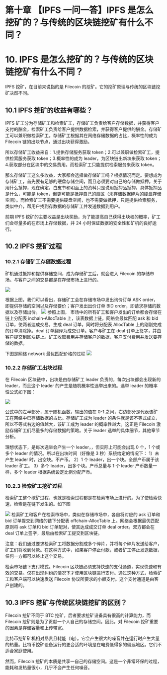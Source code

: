 # 第十章 【IPFS 一问一答】IPFS 是怎么挖矿的？与传统的区块链挖矿有什么不同？

# 10\. IPFS 是怎么挖矿的？与传统的区块链挖矿有什么不同？

IPFS 挖矿，在目前来说指的是 Filecoin 的挖矿。它的挖矿原理与传统的区块链挖矿决然不同。

## 10.1 IPFS 挖矿的收益有哪些？

IPFS 矿工分为存储矿工和检索矿工，存储矿工负责给客户存储数据，并获得客户支付的酬金，检索矿工负责给客户提供数据检索，并获得客户提供的酬金。存储矿工可以兼职做检索矿工。存储矿工根据其在网络存储数据的占比，概率性的成为 Filecoin 链的出块节点，通过出块获得激励。

所以存储矿工收益来自：1.提供存储服务获取 token；2.可以兼职做检索矿工，提供检索服务获取 token；3.概率性的成为 leader，为区块链出新块来获取 token；4.获取部分在区块中的交易费用。而检索矿工只能提供检索服务来获取 token。

那么存储矿工这么多收益，大家都会选择做存储矿工吗？根据情况而定。要想成为存储矿工，首先要有足够的硬盘存储空间，而且必须要对自己的存储做抵押。关于用什么抵押，现在确定，白皮书和明面上的资料只是说用抵押品抵押，具体抵押品是什么，可能是 token，但更可能是抵押自己的扇区（未存储数据碎片的硬盘存储空间）。而检索矿工不需要提供硬盘空间，也不需要做抵押，只是提供检索服务，类似中介，帮用户找到存数据的存储矿工并发送数据到用户。

前期 IPFS 挖矿的主要收益是出块奖励，为了能提高自己获得出块权的概率，矿工们会尽量多的在市场上存储数据，并 24 小时保证数据的安全性和矿机的良好运行。

## 10.2 IPFS 挖矿过程

### 10.2.1 存储矿工存储数据过程

矿机通过抵押和提供存储空间，成为存储矿工后，就会进入 Filecoin 的存储市场。与客户之间的交易都是在存储市场上进行的。

![](img/29fdb377aa4e0bb9b86dc287ca4a2bb0.jpg)

根据上图，我们可以看出，存储矿工会在存储市场中发出询价订单 ASK order，即提供存储的空间以及存储要价；客户发出出价订单 BID order，即请求存储的数据以及存储出价。 ![](img/62e1f64ba4bacb36dee0d87383737f5f.jpg) 参照上图， 市场中的所有矿工和客户发出的订单都会存储在链上分配表 inchain-AllocTable 上，该表数据上链。网络会最优匹配 ask 和 bid 订单，使两者达成交易，生成 deal 订单，同时将分配表 AllocTable 上的刚刚完成的订单清除掉。deal 订单翻译为成交订单。客户与矿工在 deal 订单上签字，并由客户提交到区块链上。矿工收取费用并存储客户的数据，客户支付费用并发送要存储的数据。

下图是网络 network 最优匹配价格的过程 ![](img/671fad168710da90cc5dd677c658e401.jpg)

### 10.2.2 存储矿工出块过程

在 Filecoin 区块链中，出块是由存储矿工 leader 负责的，每次出块都会出现新的 leader，而且这个 leader 的产生是随机概率性选举出来的。选举 leader 的概率性公式如下图：

![](img/22ac0acdb1c5382cd74fe112a55a9ef5.jpg)

公式中的左半部分，属于随机函数，输出的值在 0-1 之间，右边部分是代表该矿工在网络中已存储数据的占比。存储矿工成为 leader 的条件就是该不等式成立，所以不等式右边的值越大，该矿工成为 leader 的概率性越大。这正是 Filecoin 激励存储矿工们尽量多的存储数据的策略。关于 leader 选举的具体细节，其他章节分析。

理想状态下，是每次选举会产生一个 leader，，但实际上可能会出现 0 个，1 个或多个 leader 的情况。所以在出块时间（好像是 3 秒）系统给定的情况下： 1）未产生 leader 时，出空块。不产币。 2）1 个 leader，出一个块。全部产币属于该 leader 矿工。 3）多个 leader，出多个块。产币总量与 1 个 leader 产币数量一样，多个 leader 根据系统设定比例分配产币。

### 10.2.3 检索矿工挖矿过程

检索矿工整个挖矿过程，也就是检索过程都是在检索市场上进行的。为了使检索快速，检索是在链下发生的。如下图

![](img/3bc7d6df80e12539e6f5eb102d010d9f.jpg) 检索矿工和客户在检索市场中，类似在存储市场中，各自将对应的 ask 订单和 bid 订单提交到网络的链下分配表 offchain-AllocTable 上。网络会根据最优匹配原则将 ask 订单和 bid 订单配对，使其达成成交订单 deal order。双方都会在 deal 订单上签字，最后由检索矿工提交到区块链。

注意：我们通过要求检索矿工将数据分割成多个碎片，并将每个碎片发送给客户，矿工们将收到付款。在这种方式中，如果客户停止付款，或者矿工停止发送数据，任何一方都可以终止这个交易。

检索市场链下支付模式。Filecoin 区块链必须支持快速的支付通道，实现快速和有效的交易。仅在出现纠纷的情况下才使用区块链进行支付。通过这种方式，检索矿工和客户端可以快速发送 Filecoin 协议所要求的小额支付。这个支付通道是由客户创建的。

## 10.3 IPFS 挖矿与传统区块链挖矿的区别？

Filecoin 挖矿不同于 BTC 挖矿，后者要求挖矿设备具有很高的计算能力，而 Filecoin 挖矿则是为了贡献一个人自己的存储空间。因此，对 Filecoin 挖矿重要的因素是存储容量和上传带宽。

比特币挖矿矿机相对昂贵且耗能（电）。它会产生很大的噪音并在运行时产生大量的热量。比特币挖矿设备运行的更合适的环境是在电费低得多的偏远地区。它们不适合家庭使用。

然而，Filecoin 挖矿的本质是共享一自己的存储空间。这是一个非常环保的过程，能耗和发热量很小，几乎不会产生任何噪音。